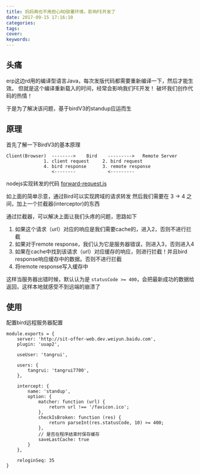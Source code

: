 ```yaml
---
title: 妈妈再也不用担心RD部署环境，影响FE开发了
date: 2017-09-15 17:16:10
categories:
tags:
cover:
keywords:
---
```


## 头痛

erp这边rd用的编译型语言Java，每次发版代码都需要重新编译一下，然后才能生效。
但就是这个编译重新载入的时间，经常会影响我们FE开发！
破坏我们创作代码的热情！

于是为了解决该问题，基于birdV3的standup应运而生

## 原理

首先了解一下BirdV3的基本原理
```
Client(Browser)  -------->    Bird    --------->   Remote Server 
		      1. client request 	2. bird request
			  4. bird response		3. remote response
				 <--------			  <---------
```

nodejs实现转发的代码 [forward-request.js](https://github.com/imcuttle/simple-hot-reload-server/blob/master/src/helpers/forward-request.js)

如上面的简单示意，通过Bird可以实现跨域的请求转发
然后我们需要在 3 -> 4 之间，加上一个拦截器(interceptor)的东西

通过拦截器，可以解决上面让我们头疼的问题，思路如下
1. 如果这个请求（url）对应的响应是我们需要cache的，进入2，否则不进行拦截
2. 如果对于remote response，我们认为它是服务器错误，则进入3，否则进入4
3. 如果在cache中找到该请求（url）对应缓存的响应，则进行拦截！并且bird response响应缓存中的数据。否则不进行拦截
4. 将remote response写入缓存中

这样当服务器出错时候，默认认为是 `statusCode >= 400`，会把最新成功的数据给返回，这样本地就感受不到远端的崩溃了


## 使用

配置bird远程服务器配置

```
module.exports = {
    server: 'http://sit-offer-web.dev.weiyun.baidu.com',
    plugin: 'uuap2',

    useUser: 'tangrui',

    users: {
        tangrui: 'tangrui7700',
    },

    intercept: {
        name: 'standup',
        option: {
            matcher: function (url) {
                return url !== '/favicon.ico';
            },
            checkIsBroken: function (res) {
                return parseInt(res.statusCode, 10) >= 400;
            },
			// 是否在程序结束时保存缓存
            saveLastCache: true
        }
    },

    reloginSeq: 35
}
```